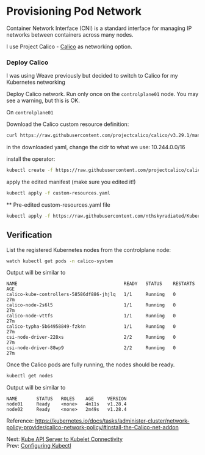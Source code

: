 # Provisioning Pod Network

Container Network Interface (CNI) is a standard interface for managing IP networks between containers across many nodes.

I use Project Calico - [Calico](https://www.tigera.io/project-calico/) as networking option.


### Deploy Calico

I was using Weave previously but decided to switch to Calico for my Kubernetes networking

Deploy Calico network. Run only once on the `controlplane01` node. You may see a warning, but this is OK.

[//]: # (host:controlplane01)

On `controlplane01`

Download the Calico custom resource definition:
```bash
curl https://raw.githubusercontent.com/projectcalico/calico/v3.29.1/manifests/custom-resources.yaml -O
```
in the downloaded yaml, change the cidr to what we use: 10.244.0.0/16

install the operator:

```bash
kubectl create -f https://raw.githubusercontent.com/projectcalico/calico/v3.29.1/manifests/tigera-operator.yaml
```
apply the edited manifest (make sure you edited it!)
```bash
kubectl apply -f custom-resources.yaml
```

** Pre-edited custom-resources.yaml file
```bash
kubectl apply -f https://raw.githubusercontent.com/nthskyradiated/Kubernetes-HyperV-MultiNode/main/deployments/calico-custom.yaml
```


## Verification

[//]: # (command:kubectl rollout status daemonset calico-node -n calico-system --timeout=90s)

List the registered Kubernetes nodes from the controlplane node:

```bash
watch kubectl get pods -n calico-system
```

Output will be similar to

```
NAME                                       READY   STATUS    RESTARTS   AGE
calico-kube-controllers-58586df886-jhjlq   1/1     Running   0          27m
calico-node-2s6l5                          1/1     Running   0          27m
calico-node-vttfs                          1/1     Running   0          27m
calico-typha-5b64958849-fzk4n              1/1     Running   0          27m
csi-node-driver-228xs                      2/2     Running   0          27m
csi-node-driver-88wp9                      2/2     Running   0          27m
```

Once the Calico pods are fully running, the nodes should be ready.

```bash
kubectl get nodes
```

Output will be similar to

```
NAME       STATUS   ROLES    AGE     VERSION
node01     Ready    <none>   4m11s   v1.28.4
node02     Ready    <none>   2m49s   v1.28.4
```

Reference: https://kubernetes.io/docs/tasks/administer-cluster/network-policy-provider/calico-network-policy/#install-the-Calico-net-addon

Next: [Kube API Server to Kubelet Connectivity](./14-kube-apiserver-to-kubelet.md)</br>
Prev: [Configuring Kubectl](./12-configuring-kubectl.md)
